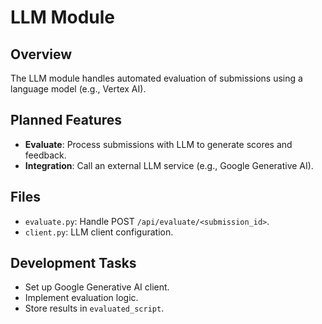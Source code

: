 # LLM Module

## Overview
The LLM module handles automated evaluation of submissions using a language model (e.g., Vertex AI).

## Planned Features
- **Evaluate**: Process submissions with LLM to generate scores and feedback.
- **Integration**: Call an external LLM service (e.g., Google Generative AI).

## Files
- `evaluate.py`: Handle POST `/api/evaluate/<submission_id>`.
- `client.py`: LLM client configuration.

## Development Tasks
- Set up Google Generative AI client.
- Implement evaluation logic.
- Store results in `evaluated_script`.
